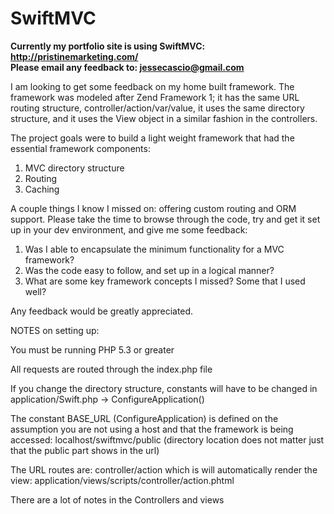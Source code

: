 SwiftMVC
========

<strong>Currently my portfolio site is using SwiftMVC: http://pristinemarketing.com/<br>
Please email any feedback to: jessecascio@gmail.com</strong>

I am looking to get some feedback on my home built framework.  The framework was modeled after Zend Framework 1; it has the same URL routing structure, controller/action/var/value, it uses the same directory structure, and it uses the View object in a similar fashion in the controllers.  

The project goals were to build a light weight framework that had the essential framework components:

1) MVC directory structure<br>
2) Routing<br>
3) Caching

A couple things I know I missed on: offering custom routing and ORM support.  Please take the time to browse through the code, try and get it set up in your dev environment, and give me some feedback:

1) Was I able to encapsulate the minimum functionality for a MVC framework?
2) Was the code easy to follow, and set up in a logical manner?
3) What are some key framework concepts I missed?  Some that I used well?

Any feedback would be greatly appreciated.

NOTES on setting up:

You must be running PHP 5.3 or greater

All requests are routed through the index.php file

If you change the directory structure, constants will have to be changed in application/Swift.php -> ConfigureApplication()

The constant BASE_URL (ConfigureApplication) is defined on the assumption you are not using a host and that the framework is being accessed: localhost/swiftmvc/public (directory location does not matter just that the public part shows in the url)

The URL routes are: controller/action which is will automatically render the view: application/views/scripts/controller/action.phtml

There are a lot of notes in the Controllers and views

